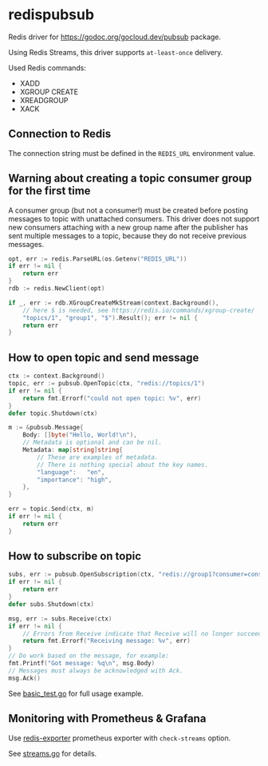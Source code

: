 # redispubsub
Redis driver for https://godoc.org/gocloud.dev/pubsub package.

Using Redis Streams, this driver supports `at-least-once` delivery.

Used Redis commands:
- XADD
- XGROUP CREATE
- XREADGROUP
- XACK

## Connection to Redis
The connection string must be defined in the `REDIS_URL` environment value.

## Warning about creating a topic consumer group for the first time
A consumer group (but not a consumer!) must be created before posting messages to topic with unattached consumers.
This driver does not support new consumers attaching with a new group name after the publisher has sent multiple messages to a topic, because they do not receive previous messages.

```go
opt, err := redis.ParseURL(os.Getenv("REDIS_URL"))
if err != nil {
    return err
}
rdb := redis.NewClient(opt)

if _, err := rdb.XGroupCreateMkStream(context.Background(),
    // here $ is needed, see https://redis.io/commands/xgroup-create/
    "topics/1", "group1", "$").Result(); err != nil {
    return err
}
```

## How to open topic and send message
```go
ctx := context.Background()
topic, err := pubsub.OpenTopic(ctx, "redis://topics/1")
if err != nil {
    return fmt.Errorf("could not open topic: %v", err)
}
defer topic.Shutdown(ctx)

m := &pubsub.Message{
    Body: []byte("Hello, World!\n"),
    // Metadata is optional and can be nil.
    Metadata: map[string]string{
        // These are examples of metadata.
        // There is nothing special about the key names.
        "language":   "en",
        "importance": "high",
    },
}

err = topic.Send(ctx, m)
if err != nil {
    return err
}
```

## How to subscribe on topic
```go
subs, err := pubsub.OpenSubscription(ctx, "redis://group1?consumer=cons1&topic=topics/1")
if err != nil {
    return err
}
defer subs.Shutdown(ctx)

msg, err := subs.Receive(ctx)
if err != nil {
    // Errors from Receive indicate that Receive will no longer succeed.
    return fmt.Errorf("Receiving message: %v", err)
}
// Do work based on the message, for example:
fmt.Printf("Got message: %q\n", msg.Body)
// Messages must always be acknowledged with Ack.
msg.Ack()
```

See [basic_test.go](basic_test.go) for full usage example.

## Monitoring with Prometheus & Grafana
Use [redis-exporter](https://github.com/oliver006/redis_exporter) prometheus exporter with `check-streams` option.

See [streams.go](https://github.com/oliver006/redis_exporter/blob/master/exporter/streams.go) for details.